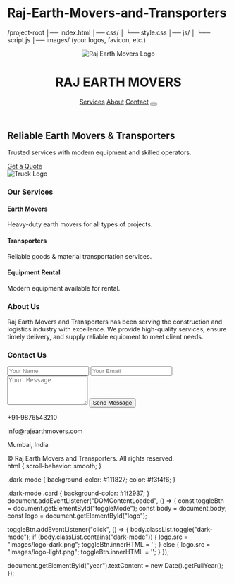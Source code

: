 # Raj-Earth-Movers-and-Transporters
/project-root
│── index.html
│── css/
│    └── style.css
│── js/
│    └── script.js
│── images/   (your logos, favicon, etc.)
<!DOCTYPE html>
<html lang="en">
<head>
  <meta charset="UTF-8" />
  <meta name="viewport" content="width=device-width, initial-scale=1.0" />
  <title>Raj Earth Movers and Transporters</title>
  <link rel="icon" href="images/favicon.ico" type="image/x-icon" />

  <!-- Tailwind CSS CDN -->
  <script src="https://cdn.tailwindcss.com"></script>
  <!-- Font Awesome for Icons -->
  <script src="https://kit.fontawesome.com/your-fontawesome-kit.js" crossorigin="anonymous"></script>

  <!-- Custom CSS -->
  <link rel="stylesheet" href="css/style.css" />
</head>
<body class="bg-gray-50 text-gray-800">
  <!-- Navbar -->
  <header class="fixed top-0 left-0 w-full bg-white shadow flex justify-between items-center px-8 py-4 z-10">
    <div class="flex items-center gap-3">
      <img id="logo" src="images/logo-light.png" alt="Raj Earth Movers Logo" class="h-12" />
      <h1 class="text-2xl font-bold text-orange-600">RAJ EARTH MOVERS</h1>
    </div>
    <nav class="space-x-6 font-medium">
      <a href="#services" class="hover:text-orange-500">Services</a>
      <a href="#about" class="hover:text-orange-500">About</a>
      <a href="#contact" class="hover:text-orange-500">Contact</a>
      <button id="toggleMode" class="ml-4 p-2 rounded-full bg-orange-600 text-white hover:bg-orange-700">
        <i class="fas fa-moon"></i>
      </button>
    </nav>
  </header>

  <!-- Hero Section -->
  <section class="flex flex-col md:flex-row items-center justify-between px-8 pt-28 pb-20 bg-gradient-to-r from-orange-500 to-orange-700 text-white">
    <div>
      <h2 class="text-4xl md:text-5xl font-bold mb-4">
        Reliable Earth Movers & Transporters
      </h2>
      <p class="text-lg mb-6">
        Trusted services with modern equipment and skilled operators.
      </p>
      <a href="#contact" class="bg-white text-orange-600 font-semibold px-6 py-3 rounded-lg shadow hover:bg-gray-100">
        Get a Quote
      </a>
    </div>
    <img src="images/logo-light.png" alt="Truck Logo" class="w-64 mt-10 md:mt-0" />
  </section>

  <!-- Services Section -->
  <section id="services" class="px-8 py-20 bg-gray-100">
    <h3 class="text-3xl font-bold text-center mb-10">Our Services</h3>
    <div class="grid md:grid-cols-3 gap-8">
      <div class="card shadow-lg rounded-2xl bg-white p-6 text-center">
        <i class="fas fa-truck text-orange-600 text-3xl"></i>
        <h4 class="font-semibold text-xl mt-4 mb-2">Earth Movers</h4>
        <p>Heavy-duty earth movers for all types of projects.</p>
      </div>
      <div class="card shadow-lg rounded-2xl bg-white p-6 text-center">
        <i class="fas fa-truck-loading text-orange-600 text-3xl"></i>
        <h4 class="font-semibold text-xl mt-4 mb-2">Transporters</h4>
        <p>Reliable goods & material transportation services.</p>
      </div>
      <div class="card shadow-lg rounded-2xl bg-white p-6 text-center">
        <i class="fas fa-cogs text-orange-600 text-3xl"></i>
        <h4 class="font-semibold text-xl mt-4 mb-2">Equipment Rental</h4>
        <p>Modern equipment available for rental.</p>
      </div>
    </div>
  </section>

  <!-- About Section -->
  <section id="about" class="px-8 py-20">
    <h3 class="text-3xl font-bold text-center mb-6">About Us</h3>
    <p class="max-w-3xl mx-auto text-center text-lg">
      Raj Earth Movers and Transporters has been serving the construction and logistics industry with excellence.
      We provide high-quality services, ensure timely delivery, and supply reliable equipment to meet client needs.
    </p>
  </section>

  <!-- Contact Section -->
  <section id="contact" class="px-8 py-20 bg-gray-100">
    <h3 class="text-3xl font-bold text-center mb-10">Contact Us</h3>
    <div class="grid md:grid-cols-2 gap-10 max-w-5xl mx-auto">
      <form class="bg-white shadow-lg rounded-2xl p-6 space-y-4">
        <input type="text" placeholder="Your Name" class="w-full border rounded-lg p-3" required />
        <input type="email" placeholder="Your Email" class="w-full border rounded-lg p-3" required />
        <textarea placeholder="Your Message" rows="4" class="w-full border rounded-lg p-3" required></textarea>
        <button type="submit" class="bg-orange-600 hover:bg-orange-700 w-full text-white px-6 py-3 rounded-lg">
          Send Message
        </button>
      </form>
      <div class="space-y-6">
        <p class="flex items-center gap-3"><i class="fas fa-phone text-orange-600"></i> +91-9876543210</p>
        <p class="flex items-center gap-3"><i class="fas fa-envelope text-orange-600"></i> info@rajearthmovers.com</p>
        <p class="flex items-center gap-3"><i class="fas fa-map-marker-alt text-orange-600"></i> Mumbai, India</p>
      </div>
    </div>
  </section>

  <!-- Footer -->
  <footer class="bg-orange-600 text-white text-center py-4 mt-10">
    © <span id="year"></span> Raj Earth Movers and Transporters. All rights reserved.
  </footer>

  <!-- Custom JS -->
  <script src="js/script.js"></script>
</body>
</html>
html {
  scroll-behavior: smooth;
}

.dark-mode {
  background-color: #111827;
  color: #f3f4f6;
}

.dark-mode .card {
  background-color: #1f2937;
}
document.addEventListener("DOMContentLoaded", () => {
  const toggleBtn = document.getElementById("toggleMode");
  const body = document.body;
  const logo = document.getElementById("logo");

  toggleBtn.addEventListener("click", () => {
    body.classList.toggle("dark-mode");
    if (body.classList.contains("dark-mode")) {
      logo.src = "images/logo-dark.png";
      toggleBtn.innerHTML = '<i class="fas fa-sun"></i>';
    } else {
      logo.src = "images/logo-light.png";
      toggleBtn.innerHTML = '<i class="fas fa-moon"></i>';
    }
  });

  document.getElementById("year").textContent = new Date().getFullYear();
});
